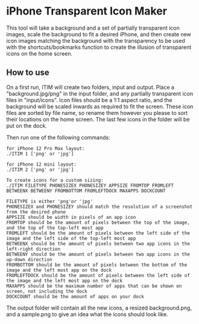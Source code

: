 # iPhone Transparent Icon Maker

This tool will take a background and a set of partially transparent icon images, scale the background to fit a desired iPhone, and then create new icon images matching the background with the transparency to be used with the shortcuts/bookmarks function to create the illusion of transparent icons on the home screen.

## How to use

On a first run, ITIM will create two folders, input and output. Place a "background.jpg/png" in the input folder, and any partially transparent icon files in "input/icons". Icon files should be a 1:1 aspect ratio, and the background will be scaled inwards as required to fit the screen. These icon files are sorted by file name, so rename them however you please to sort their locations on the home screen. The last few icons in the folder will be put on the dock.

Then run one of the following commands:

    for iPhone 12 Pro Max layout:
    ./ITIM 1 ['png' or 'jpg']

    for iPhone 12 mini layout:
    ./ITIM 2 ['png' or 'jpg']

    To create icons for a custom sizing:
    ./ITIM FILETYPE PHONESIZEX PHONESIZEY APPSIZE FROMTOP FROMLEFT BETWEENX BETWEENY FROMBOTTOM FROMLEFTDOCK MAXAPPS DOCKCOUNT

    FILETYPE is either 'png'or 'jpg'
    PHONESIZEX and PHONESIZEY should match the resolution of a screenshot from the desired phone
    APPSIZE should be width in pixels of an app icon
    FROMTOP should be the amount of pixels between the top of the image, and the top of the top-left most app
    FROMLEFT should be the amount of pixels between the left side of the image and the left side of the top-left most app
    BETWEENX should be the amount of pixels between two app icons in the left-right direction
    BETWEENY should be the amount of pixels between two app icons in the up-down direction
    FROMBOTTOM should be the amount of pixels between the bottom of the image and the left most app on the dock
    FROMLEFTDOCK should be the amount of pixels between the left side of the image and the left most app on the dock
    MAXAPPS should be the maximum number of apps that can be shown on screen, not including the dock
    DOCKCOUNT should be the amount of apps on your dock

The output folder will contain all the new icons, a resized background.png, and a sample.png to give an idea what the icons should look like.
